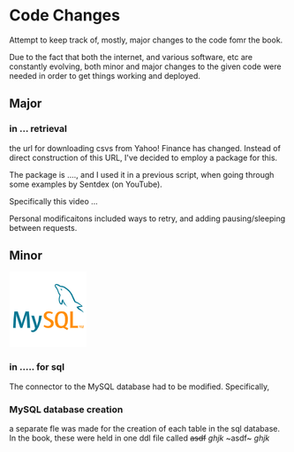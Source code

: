 # Code Changes
Attempt to keep track of, mostly, major changes to the code fomr the book.

Due to the fact that both the internet, and various software, etc are constantly evolving, both minor and major changes to the given code were needed in order to get things working and deployed.

## Major
### in ... retrieval
the url for downloading csvs from Yahoo! Finance has changed. Instead of direct construction of this URL, I've decided to employ a package for this.

The package is ...., and I used it in a previous script, when going through some examples by Sentdex (on YouTube).

Specifically this video ...

Personal modificaitons included ways to retry, and adding pausing/sleeping between requests.

## Minor
![MySQL icon](/z_other/MySQL_logo.png)
### in ..... for sql
The connector to the MySQL database had to be modified.
Specifically,

### MySQL database creation
a separate fle was made for the creation of each table in the sql database. In the book, these were held in one ddl file called ~~asdf~~ _ghjk_ ~asdf~ *ghjk*

